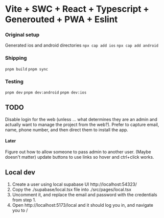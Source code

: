 # Vite + SWC + React + Typescript + Generouted + PWA + Eslint

### Original setup
Generated ios and android directories
`npx cap add ios`
`npx cap add android`

### Shipping
`pnpm build`
`pnpm sync`

### Testing
`pnpm dev`
`pnpm dev:android`
`pnpm dev:ios`

## TODO
Disable login for the web (unless ... what determines they are an admin and actually want to manage the project from the web?). Prefer to capture email, name, phone number, and then direct them to install the app.

#### Later
Figure out how to allow someone to pass admin to another user.
(Maybe doesn't matter) update buttons to use links so hover and ctrl+click works.


## Local dev
1. Create a user using local supabase UI http://localhost:54323/
2. Copy the ./supabase/local.tsx file into ./src/pages/local.tsx
3. Uncomment it, and replace the email and password with the credentials from step 1.
4. Open http://localhost:5173/local and it should log you in, and navigate you to /
